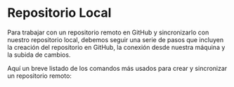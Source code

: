 # Repositorio Local

Para trabajar con un repositorio remoto en GitHub y sincronizarlo con nuestro repositorio local, debemos seguir una serie de pasos que incluyen la creación del repositorio en GitHub, la conexión desde nuestra máquina y la subida de cambios.

Aquí un breve listado de los comandos más usados para crear y sincronizar un repositorio remoto:


